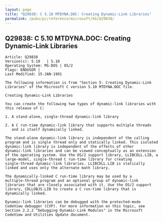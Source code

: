 ```yaml
---
layout: page
title: "Q29838: C 5.10 MTDYNA.DOC: Creating Dynamic-Link Libraries"
permalink: /pubs/pc/reference/microsoft/kb/Q29838/
---
```


## Q29838: C 5.10 MTDYNA.DOC: Creating Dynamic-Link Libraries

	Article: Q29838
	Version(s): 5.10   | 5.10
	Operating System: MS-DOS | OS/2
	Flags: ENDUSER |
	Last Modified: 15-JAN-1991
	
	The following information is from "Section 5: Creating Dynamic-Link
	Libraries" of the Microsoft C version 5.10 MTDYNA.DOC file.
	
	Creating Dynamic-Link Libraries
	
	You can create the following two types of dynamic-link libraries with
	this release of C:
	
	1. A stand-alone, single-thread dynamic-link library
	
	2. A C run-time dynamic-link library that supports multiple threads
	   and is itself dynamically linked.
	
	The stand-alone dynamic-link library is independent of the calling
	program and is single thread only and statically linked. This isolated
	dynamic-link library is independent of the effects of other
	dynamic-link libraries and can be viewed conceptually as an extension
	of the operating system. Use the OS/2 support library, LLIBCDLL.LIB, a
	large-model, single-thread C run-time library for creating
	single-thread dynamic-link libraries. LLIBCDLL.LIB is statically
	linked and uses only the alternate math library.
	
	The dynamically-linked C run-time library may be used by a
	multiple-thread program and an optional group of dynamic-link
	libraries that are closely associated with it. Use the OS/2 support
	library, CDLLOBJS.LIB to create a C run-time library that is
	dynamically linked.
	
	Dynamic-link libraries can be debugged with the protected-mode
	CodeView debugger (CVP). For more information on this topic, see
	Section 2.2.2 "Debugging Dynamic-Link Modules" in the Microsoft
	CodeView and Utilities Update document.
